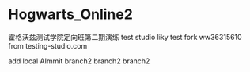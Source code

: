 # Hogwarts_Online2

霍格沃兹测试学院定向班第二期演练
test studio
liky test fork
ww36315610
from testing-studio.com

add local AImmit branch2
branch2
branch2

